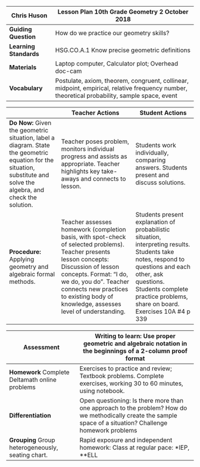 
|Chris Huson |Lesson Plan 10th Grade Geometry  2 October 2018|
|---|---|
|**Guiding Question**|How do we practice our geometry skills?
|**Learning Standards**|HSG.CO.A.1 Know precise geometric definitions
|**Materials**|Laptop computer, Calculator plot; Overhead doc-cam|
|**Vocabulary**|Postulate, axiom, theorem, congruent, collinear, midpoint, empirical, relative frequency number, theoretical probability, sample space, event|

||Teacher Actions|Student Actions|
|---|---|---|
|**Do Now:** Given the geometric situation, label a diagram. State the geometric equation for the situation, substitute and solve the algebra, and check the solution. |Teacher poses problem, monitors individual progress and assists as appropriate. Teacher highlights key take-aways and connects to lesson.|Students work individually, comparing answers. Students present and discuss solutions.|
|**Procedure:** Applying geometry and algebraic formal methods.|Teacher assesses homework (completion basis, with spot-check of selected problems). Teacher presents lesson concepts: Discussion of lesson concepts. Format: “I do, we do, you do”. Teacher connects new practices to existing body of knowledge, assesses level of understanding.|Students present explanation of probabilistic situation, interpreting results. Students take notes, respond to questions and each other, ask questions. Students complete practice problems, share on board. Exercises 10A \#4 p 339|

|**Assessment**|Writing to learn: Use proper geometric and algebraic notation in the beginnings of a 2-column proof format|
|---|---|
|**Homework** Complete Deltamath online problems|Exercises to practice and review; Textbook problems. Complete exercises, working 30 to 60 minutes, using notebook.|
|**Differentiation**|Open questioning: Is there more than one approach to the problem? How do we methodically create the sample space of a situation? Challenge homework problems|
|**Grouping** Group heterogeneously, seating chart.|Rapid exposure and independent homework: Class at regular pace: \*IEP, \*\*ELL|
<!--stackedit_data:
eyJoaXN0b3J5IjpbLTU3NTkwNDQyOSwxNDM0MDc1NjczLC0xMz
g1MjQ5NTEwLC0xODEwNTUzMjk5LDE4NTg2MjM0MDQsLTIxMzI1
NTEwMTFdfQ==
-->